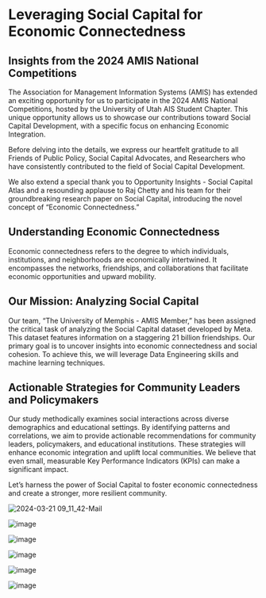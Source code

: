 
# Leveraging Social Capital for Economic Connectedness
## Insights from the 2024 AMIS National Competitions

The Association for Management Information Systems (AMIS) has extended an exciting opportunity for us to participate in the 2024 AMIS National Competitions, hosted by the University of Utah AIS Student Chapter. This unique opportunity allows us to showcase our contributions toward Social Capital Development, with a specific focus on enhancing Economic Integration.

Before delving into the details, we express our heartfelt gratitude to all Friends of Public Policy, Social Capital Advocates, and Researchers who have consistently contributed to the field of Social Capital Development.

We also extend a special thank you to Opportunity Insights - Social Capital Atlas and a resounding applause to Raj Chetty and his team for their groundbreaking research paper on Social Capital, introducing the novel concept of “Economic Connectedness.”

## Understanding Economic Connectedness
Economic connectedness refers to the degree to which individuals, institutions, and neighborhoods are economically intertwined. It encompasses the networks, friendships, and collaborations that facilitate economic opportunities and upward mobility.

## Our Mission: Analyzing Social Capital
Our team, “The University of Memphis - AMIS Member,” has been assigned the critical task of analyzing the Social Capital dataset developed by Meta. This dataset features information on a staggering 21 billion friendships. Our primary goal is to uncover insights into economic connectedness and social cohesion. To achieve this, we will leverage Data Engineering skills and machine learning techniques.

## Actionable Strategies for Community Leaders and Policymakers
Our study methodically examines social interactions across diverse demographics and educational settings. By identifying patterns and correlations, we aim to provide actionable recommendations for community leaders, policymakers, and educational institutions. These strategies will enhance economic integration and uplift local communities. We believe that even small, measurable Key Performance Indicators (KPIs) can make a significant impact.

Let’s harness the power of Social Capital to foster economic connectedness and create a stronger, more resilient community.

![2024-03-21 09_11_42-Mail](https://github.com/DallasBaba/Unearthing-Economic-Connectedness/assets/104704361/23940b62-9d9c-4aec-af74-bedf3c11e605)


![image](https://github.com/DallasBaba/Unearthing-Economic-Connectedness/assets/104704361/08476de1-23fc-4355-9d56-be3a657bbe27)

![image](https://github.com/DallasBaba/Unearthing-Economic-Connectedness/assets/104704361/c5396623-6a20-4df9-89e7-33bcf7d44a57)

![image](https://github.com/DallasBaba/Unearthing-Economic-Connectedness/assets/104704361/5eecab06-efb1-47c0-bc2e-5d5d0757b4af)

![image](https://github.com/DallasBaba/Unearthing-Economic-Connectedness/assets/104704361/9328f593-feef-4cc2-ac87-95619ba45ae5)

![image](https://github.com/DallasBaba/Unearthing-Economic-Connectedness/assets/104704361/40545a8d-824e-4a7d-b332-10480cb677b2)

